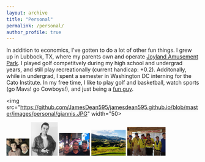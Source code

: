 ```yaml
---
layout: archive
title: "Personal"
permalink: /personal/
author_profile: true
---
```


In addition to economics, I've gotten to do a lot of other fun things. I grew up in Lubbock, TX, where my parents own and operate [Joyland Amusement Park](https://joylandpark.com/). I played golf competitvely during my high school and undergrad years, and still play recreationally (current handicap: +0.2). Additonally, while in undergrad, I spent a semester in Washington DC interning for the Cato Institute. In my free time, I like to play golf and basketball, watch sports (go Mavs! go Cowboys!), and just being a [fun guy](https://www.youtube.com/watch?v=zIwh0njInPk&ab_channel=Ball).

<img src="https://github.com/JamesDean595/jamesdean595.github.io/blob/master/images/personal/giannis.JPG" width="50>
<!--![](/images/personal/giannis.JPG =250x250)-->

<img src="https://github.com/JamesDean595/jamesdean595.github.io/blob/master/images/personal/fam.JPG" width="60">
<!--![](/images/personal/fam.JPG)-->

<img src="https://github.com/JamesDean595/jamesdean595.github.io/blob/master/images/personal/jd.JPG" width="70">
<!--![](/images/personal/jd.JPG)-->

<img src="https://github.com/JamesDean595/jamesdean595.github.io/blob/master/images/personal/nyc.JPG" width="80">
<!--![](/images/personal/nyc.JPG)-->

<img src="https://github.com/JamesDean595/jamesdean595.github.io/blob/master/images/personal/golfco.JPG" width="90">
<!--![](/images/personal/golfco.JPG)-->

<img src="https://github.com/JamesDean595/jamesdean595.github.io/blob/master/images/personal/hs.JPG" width="100">
<!--![](/images/personal/hs.JPG)-->
